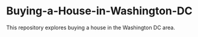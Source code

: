 # Buying-a-House-in-Washington-DC
This repository explores buying a house in the Washington DC area.
